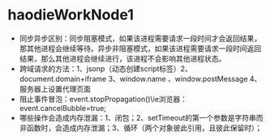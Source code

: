 # haodieWorkNode1
- 同步异步区别：同步阻塞模式，如果该进程需要请求一段时间才会返回结果，那其他进程会继续等待。异步非阻塞模式，如果该进程需要请求一段时间返回结果，那么其他进程会继续进行，该进程不会影响其他进程状态。
- 跨域请求的方法：1、jsonp（动态创建script标签）2、document.domain+iframe 3、window.name 、window.postMessage 4、服务器上设置代理页面
- 阻止事件冒泡：event.stopPropagation()\ie浏览器：event.cancelBubble=true;
- 哪些操作会造成内存泄漏：1、闭包；2、setTimeout的第一个参数是字符串而非函数时，会造成内存泄漏；3、循环（两个对象彼此引用，且彼此保留时）；
